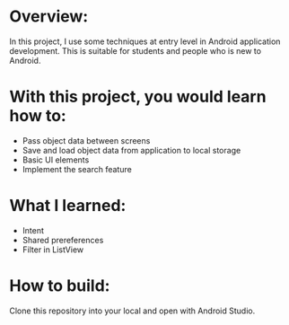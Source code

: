 # Overview:
In this project, I use some techniques at entry level in Android application development. This is suitable for students and people who is new to Android.
# With this project, you would learn how to:
<ul>
  <li>Pass object data between screens</li>
  <li>Save and load object data from application to local storage</li>
  <li>Basic UI elements</li>
  <li>Implement the search feature</li>
</ul>

# What I learned:
<ul>
  <li>Intent</li>
  <li>Shared prereferences</li>
  <li>Filter in ListView</li>
</ul>

# How to build:
Clone this repository into your local and open with Android Studio.

